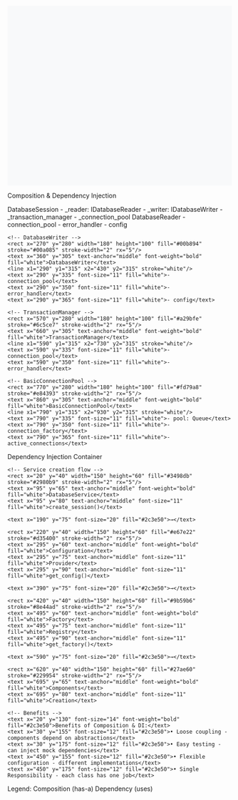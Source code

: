 <svg viewBox="0 0 1000 800" xmlns="http://www.w3.org/2000/svg">
  <!-- Background -->
  <rect width="1000" height="800" fill="#f8f9fa"/>
  
  <!-- Title -->
  <text x="500" y="30" text-anchor="middle" font-size="20" font-weight="bold" fill="#2c3e50">Composition & Dependency Injection</text>
  
  <!-- DatabaseSession (Main Composite) -->
  <rect x="400" y="80" width="200" height="120" fill="#ff7675" stroke="#d63031" stroke-width="3" rx="5"/>
  <text x="500" y="105" text-anchor="middle" font-weight="bold" font-size="14" fill="white">DatabaseSession</text>
  <line x1="420" y1="115" x2="580" y2="115" stroke="white" stroke-width="2"/>
  <text x="420" y="135" font-size="11" fill="white">- _reader: IDatabaseReader</text>
  <text x="420" y="150" font-size="11" fill="white">- _writer: IDatabaseWriter</text>
  <text x="420" y="165" font-size="11" fill="white">- _transaction_manager</text>
  <text x="420" y="180" font-size="11" fill="white">- _connection_pool</text>
  
  <!-- Components that DatabaseSession contains -->
  <g>
    <!-- DatabaseReader -->
    <rect x="50" y="280" width="180" height="100" fill="#74b9ff" stroke="#0984e3" stroke-width="2" rx="5"/>
    <text x="140" y="305" text-anchor="middle" font-weight="bold" fill="white">DatabaseReader</text>
    <line x1="70" y1="315" x2="210" y2="315" stroke="white"/>
    <text x="70" y="335" font-size="11" fill="white">- connection_pool</text>
    <text x="70" y="350" font-size="11" fill="white">- error_handler</text>
    <text x="70" y="365" font-size="11" fill="white">- config</text>
    
    <!-- DatabaseWriter -->
    <rect x="270" y="280" width="180" height="100" fill="#00b894" stroke="#00a085" stroke-width="2" rx="5"/>
    <text x="360" y="305" text-anchor="middle" font-weight="bold" fill="white">DatabaseWriter</text>
    <line x1="290" y1="315" x2="430" y2="315" stroke="white"/>
    <text x="290" y="335" font-size="11" fill="white">- connection_pool</text>
    <text x="290" y="350" font-size="11" fill="white">- error_handler</text>
    <text x="290" y="365" font-size="11" fill="white">- config</text>
    
    <!-- TransactionManager -->
    <rect x="570" y="280" width="180" height="100" fill="#a29bfe" stroke="#6c5ce7" stroke-width="2" rx="5"/>
    <text x="660" y="305" text-anchor="middle" font-weight="bold" fill="white">TransactionManager</text>
    <line x1="590" y1="315" x2="730" y2="315" stroke="white"/>
    <text x="590" y="335" font-size="11" fill="white">- connection_pool</text>
    <text x="590" y="350" font-size="11" fill="white">- error_handler</text>
    
    <!-- BasicConnectionPool -->
    <rect x="770" y="280" width="180" height="100" fill="#fd79a8" stroke="#e84393" stroke-width="2" rx="5"/>
    <text x="860" y="305" text-anchor="middle" font-weight="bold" fill="white">BasicConnectionPool</text>
    <line x1="790" y1="315" x2="930" y2="315" stroke="white"/>
    <text x="790" y="335" font-size="11" fill="white">- pool: Queue</text>
    <text x="790" y="350" font-size="11" fill="white">- connection_factory</text>
    <text x="790" y="365" font-size="11" fill="white">- active_connections</text>
  </g>
  
  <!-- Composition relationships (filled diamonds) -->
  <defs>
    <marker id="composition" markerWidth="12" markerHeight="12" refX="12" refY="6" orient="auto">
      <polygon points="0,6 6,0 12,6 6,12" fill="#2c3e50"/>
    </marker>
    <marker id="dependency" markerWidth="10" markerHeight="10" refX="9" refY="3" orient="auto" markerUnits="strokeWidth">
      <polygon points="0,0 0,6 9,3" fill="none" stroke="#e74c3c" stroke-width="2"/>
    </marker>
  </defs>
  
  <!-- Composition arrows from DatabaseSession to its components -->
  <line x1="450" y1="200" x2="140" y2="280" stroke="#2c3e50" stroke-width="3" marker-end="url(#composition)"/>
  <line x1="480" y1="200" x2="360" y2="280" stroke="#2c3e50" stroke-width="3" marker-end="url(#composition)"/>
  <line x1="520" y1="200" x2="660" y2="280" stroke="#2c3e50" stroke-width="3" marker-end="url(#composition)"/>
  <line x1="550" y1="200" x2="860" y2="280" stroke="#2c3e50" stroke-width="3" marker-end="url(#composition)"/>
  
  <!-- Shared dependencies (connection pool used by multiple components) -->
  <line x1="230" y1="330" x2="770" y2="330" stroke="#e74c3c" stroke-width="2" stroke-dasharray="5,5" marker-end="url(#dependency)"/>
  <line x1="450" y1="330" x2="770" y2="330" stroke="#e74c3c" stroke-width="2" stroke-dasharray="5,5" marker-end="url(#dependency)"/>
  <line x1="660" y1="380" x2="770" y2="340" stroke="#e74c3c" stroke-width="2" stroke-dasharray="5,5" marker-end="url(#dependency)"/>
  
  <!-- Dependency Injection Container -->
  <g transform="translate(50, 450)">
    <rect x="0" y="0" width="900" height="200" fill="#f0f0f0" stroke="#bdc3c7" stroke-width="2" rx="10"/>
    <text x="20" y="25" font-size="16" font-weight="bold" fill="#2c3e50">Dependency Injection Container</text>
    
    <!-- Service creation flow -->
    <rect x="20" y="40" width="150" height="60" fill="#3498db" stroke="#2980b9" stroke-width="2" rx="5"/>
    <text x="95" y="65" text-anchor="middle" font-weight="bold" fill="white">DatabaseService</text>
    <text x="95" y="80" text-anchor="middle" font-size="11" fill="white">create_session()</text>
    
    <text x="190" y="75" font-size="20" fill="#2c3e50">→</text>
    
    <rect x="220" y="40" width="150" height="60" fill="#e67e22" stroke="#d35400" stroke-width="2" rx="5"/>
    <text x="295" y="60" text-anchor="middle" font-weight="bold" fill="white">Configuration</text>
    <text x="295" y="75" text-anchor="middle" font-size="11" fill="white">Provider</text>
    <text x="295" y="90" text-anchor="middle" font-size="11" fill="white">get_config()</text>
    
    <text x="390" y="75" font-size="20" fill="#2c3e50">→</text>
    
    <rect x="420" y="40" width="150" height="60" fill="#9b59b6" stroke="#8e44ad" stroke-width="2" rx="5"/>
    <text x="495" y="60" text-anchor="middle" font-weight="bold" fill="white">Factory</text>
    <text x="495" y="75" text-anchor="middle" font-size="11" fill="white">Registry</text>
    <text x="495" y="90" text-anchor="middle" font-size="11" fill="white">get_factory()</text>
    
    <text x="590" y="75" font-size="20" fill="#2c3e50">→</text>
    
    <rect x="620" y="40" width="150" height="60" fill="#27ae60" stroke="#229954" stroke-width="2" rx="5"/>
    <text x="695" y="65" text-anchor="middle" font-weight="bold" fill="white">Components</text>
    <text x="695" y="80" text-anchor="middle" font-size="11" fill="white">Creation</text>
    
    <!-- Benefits -->
    <text x="20" y="130" font-size="14" font-weight="bold" fill="#2c3e50">Benefits of Composition & DI:</text>
    <text x="30" y="155" font-size="12" fill="#2c3e50">• Loose coupling - components depend on abstractions</text>
    <text x="30" y="175" font-size="12" fill="#2c3e50">• Easy testing - can inject mock dependencies</text>
    <text x="450" y="155" font-size="12" fill="#2c3e50">• Flexible configuration - different implementations</text>
    <text x="450" y="175" font-size="12" fill="#2c3e50">• Single Responsibility - each class has one job</text>
  </g>
  
  <!-- Legend -->
  <g transform="translate(50, 720)">
    <text x="0" y="0" font-size="14" font-weight="bold" fill="#2c3e50">Legend:</text>
    <line x1="0" y1="15" x2="30" y2="15" stroke="#2c3e50" stroke-width="3" marker-end="url(#composition)"/>
    <text x="40" y="20" font-size="12" fill="#2c3e50">Composition (has-a)</text>
    <line x1="200" y1="15" x2="230" y2="15" stroke="#e74c3c" stroke-width="2" stroke-dasharray="5,5" marker-end="url(#dependency)"/>
    <text x="240" y="20" font-size="12" fill="#2c3e50">Dependency (uses)</text>
  </g>
</svg>